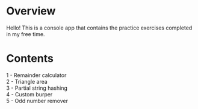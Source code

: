 # Overview
Hello! This is a console app that contains the practice exercises completed in my free time.

# Contents
1 - Remainder calculator  
2 - Triangle area  
3 - Partial string hashing  
4 - Custom burper  
5 - Odd number remover  